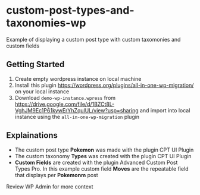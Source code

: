 # custom-post-types-and-taxonomies-wp
Example of displaying a custom post type with custom taxomonies and custom fields

## Getting Started
1. Create empty wordpress instance on local machine
2. Install this plugin https://wordpress.org/plugins/all-in-one-wp-migration/ on your local instance
3. Download `demo-wp-instance.wpress` from https://drive.google.com/file/d/1BZCt8L-VghJM9Ec1P61kywErYhZqulUL/view?usp=sharing
   and import into local instance using the `all-in-one-wp-migration` plugin

## Explainations
- The custom post type **Pokemon** was made with the plugin CPT UI Plugin
- The custom taxonomy **Types** was created with the plugin CPT UI Plugin
- **Custom Fields** are created with the plugin Advanced Custom Post Types Pro. In this example custom field **Moves** are the repeatable field that displays per **Pokemonm** post

Review WP Admin for more context
